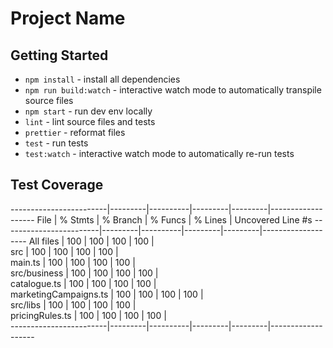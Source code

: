 # Project Name

## Getting Started

- `npm install` - install all dependencies
- `npm run build:watch` - interactive watch mode to automatically transpile source files
- `npm start` - run dev env locally
- `lint` - lint source files and tests
- `prettier` - reformat files
- `test` - run tests
- `test:watch` - interactive watch mode to automatically re-run tests

## Test Coverage

------------------------|---------|----------|---------|---------|-------------------
File                    | % Stmts | % Branch | % Funcs | % Lines | Uncovered Line #s 
------------------------|---------|----------|---------|---------|-------------------
All files               |     100 |      100 |     100 |     100 |                   
 src                    |     100 |      100 |     100 |     100 |                   
  main.ts               |     100 |      100 |     100 |     100 |                   
 src/business           |     100 |      100 |     100 |     100 |                   
  catalogue.ts          |     100 |      100 |     100 |     100 |                   
  marketingCampaigns.ts |     100 |      100 |     100 |     100 |                   
 src/libs               |     100 |      100 |     100 |     100 |                   
  pricingRules.ts       |     100 |      100 |     100 |     100 |                   
------------------------|---------|----------|---------|---------|-------------------

